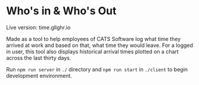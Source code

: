 # Who's in & Who's Out

Live version: time.gllghr.io

Made as a tool to help employees of CATS Software log what time they arrived at work and based on that, what time they would leave. For a logged in user, this tool also displays historical arrival times plotted on a chart across the last thirty days.

Run `npm run server` in `./` directory and `npm run start` in `./client` to begin development environment.
